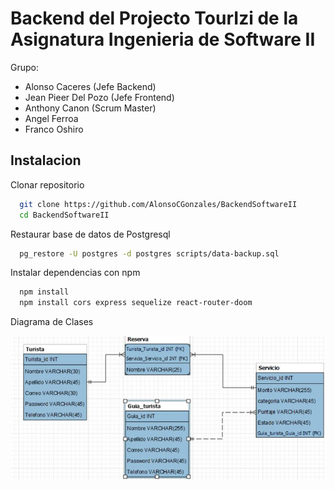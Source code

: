 
# Backend del Projecto TourIzi de la Asignatura Ingenieria de Software II

Grupo:

- Alonso Caceres (Jefe Backend)
- Jean Pieer Del Pozo (Jefe Frontend)
- Anthony Canon (Scrum Master)
- Angel Ferroa
- Franco Oshiro


## Instalacion

Clonar repositorio

```bash
  git clone https://github.com/AlonsoCGonzales/BackendSoftwareII
  cd BackendSoftwareII
```
Restaurar base de datos de Postgresql

```bash
  pg_restore -U postgres -d postgres scripts/data-backup.sql
```
Instalar dependencias con npm

```bash
  npm install
  npm install cors express sequelize react-router-doom
```
Diagrama de Clases

![img.JPG](img.JPG)
